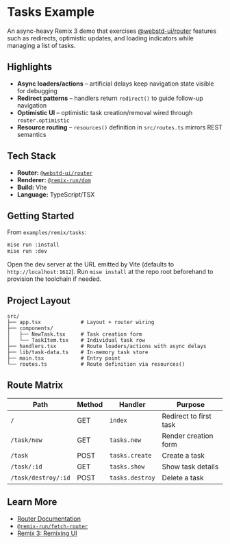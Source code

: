 # Tasks Example

An async-heavy Remix 3 demo that exercises [@webstd-ui/router](../../../packages/router) features such as redirects, optimistic updates, and loading indicators while managing a list of tasks.

## Highlights

-   **Async loaders/actions** – artificial delays keep navigation state visible for debugging
-   **Redirect patterns** – handlers return `redirect()` to guide follow-up navigation
-   **Optimistic UI** – optimistic task creation/removal wired through `router.optimistic`
-   **Resource routing** – `resources()` definition in `src/routes.ts` mirrors REST semantics

## Tech Stack

-   **Router:** [`@webstd-ui/router`](../../../packages/router)
-   **Renderer:** [`@remix-run/dom`](https://www.npmjs.com/package/@remix-run/dom)
-   **Build:** Vite
-   **Language:** TypeScript/TSX

## Getting Started

From `examples/remix/tasks`:

```sh
mise run :install
mise run :dev
```

Open the dev server at the URL emitted by Vite (defaults to `http://localhost:1612`). Run `mise install` at the repo root beforehand to provision the toolchain if needed.

## Project Layout

```
src/
├── app.tsx             # Layout + router wiring
├── components/
│   ├── NewTask.tsx     # Task creation form
│   └── TaskItem.tsx    # Individual task row
├── handlers.tsx        # Route loaders/actions with async delays
├── lib/task-data.ts    # In-memory task store
├── main.tsx            # Entry point
└── routes.ts           # Route definition via resources()
```

## Route Matrix

| Path                | Method | Handler         | Purpose                |
| ------------------- | ------ | --------------- | ---------------------- |
| `/`                 | GET    | `index`         | Redirect to first task |
| `/task/new`         | GET    | `tasks.new`     | Render creation form   |
| `/task`             | POST   | `tasks.create`  | Create a task          |
| `/task/:id`         | GET    | `tasks.show`    | Show task details      |
| `/task/destroy/:id` | POST   | `tasks.destroy` | Delete a task          |

## Learn More

-   [Router Documentation](../../../packages/router)
-   [`@remix-run/fetch-router`](https://www.npmjs.com/package/@remix-run/fetch-router)
-   [Remix 3: Remixing UI](https://remix.run/blog/remix-jam-2025-recap#remixing-ui)
